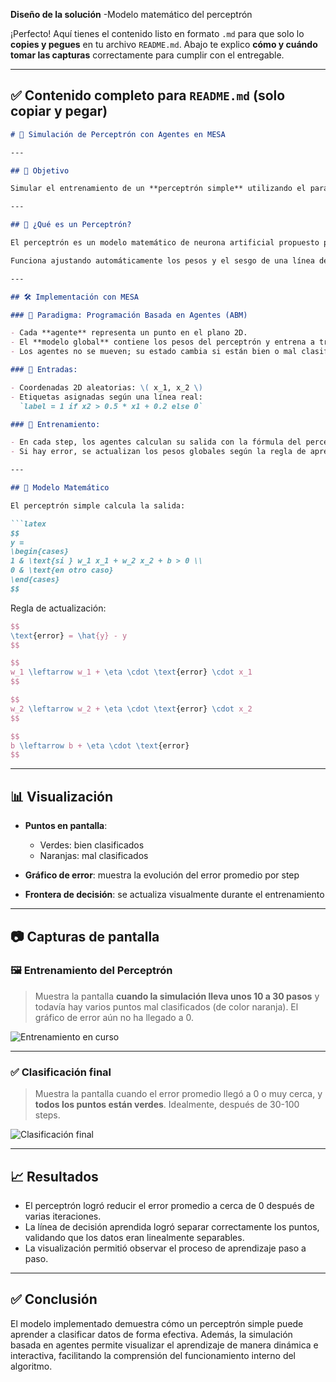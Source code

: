 **Diseño de la solución**
 -Modelo matemático del perceptrón 

¡Perfecto! Aquí tienes el contenido listo en formato `.md` para que solo lo **copies y pegues** en tu archivo `README.md`. Abajo te explico **cómo y cuándo tomar las capturas** correctamente para cumplir con el entregable.

---

## ✅ Contenido completo para `README.md` (solo copiar y pegar)

````markdown
# 🧠 Simulación de Perceptrón con Agentes en MESA

---

## 🎯 Objetivo

Simular el entrenamiento de un **perceptrón simple** utilizando el paradigma de **agentes** en Python, mediante el framework **MESA**, para clasificar puntos 2D linealmente separables.

---

## 🧠 ¿Qué es un Perceptrón?

El perceptrón es un modelo matemático de neurona artificial propuesto por Frank Rosenblatt en 1958. Es una técnica de clasificación supervisada que determina a qué clase pertenece un punto basándose en una **función lineal**.

Funciona ajustando automáticamente los pesos y el sesgo de una línea de decisión en función del error cometido al clasificar los datos de entrenamiento.

---

## 🛠️ Implementación con MESA

### 🔸 Paradigma: Programación Basada en Agentes (ABM)

- Cada **agente** representa un punto en el plano 2D.
- El **modelo global** contiene los pesos del perceptrón y entrena a través de iteraciones (steps).
- Los agentes no se mueven; su estado cambia si están bien o mal clasificados.

### 🔸 Entradas:

- Coordenadas 2D aleatorias: \( x_1, x_2 \)
- Etiquetas asignadas según una línea real:  
  `label = 1 if x2 > 0.5 * x1 + 0.2 else 0`

### 🔸 Entrenamiento:

- En cada step, los agentes calculan su salida con la fórmula del perceptrón.
- Si hay error, se actualizan los pesos globales según la regla de aprendizaje.

---

## 🧮 Modelo Matemático

El perceptrón simple calcula la salida:

```latex
$$
y = 
\begin{cases}
1 & \text{si } w_1 x_1 + w_2 x_2 + b > 0 \\
0 & \text{en otro caso}
\end{cases}
$$
````

Regla de actualización:

```latex
$$
\text{error} = \hat{y} - y
$$

$$
w_1 \leftarrow w_1 + \eta \cdot \text{error} \cdot x_1
$$

$$
w_2 \leftarrow w_2 + \eta \cdot \text{error} \cdot x_2
$$

$$
b \leftarrow b + \eta \cdot \text{error}
$$
```

---

## 📊 Visualización

* **Puntos en pantalla**:

  * Verdes: bien clasificados
  * Naranjas: mal clasificados
* **Gráfico de error**: muestra la evolución del error promedio por step
* **Frontera de decisión**: se actualiza visualmente durante el entrenamiento

---

## 📷 Capturas de pantalla

### 🖼️ Entrenamiento del Perceptrón

> Muestra la pantalla **cuando la simulación lleva unos 10 a 30 pasos** y todavía hay varios puntos mal clasificados (de color naranja). El gráfico de error aún no ha llegado a 0.

![Entrenamiento en curso](capturas/entrenamiento.png)

---

### ✅ Clasificación final

> Muestra la pantalla cuando el error promedio llegó a 0 o muy cerca, y **todos los puntos están verdes**. Idealmente, después de 30-100 steps.

![Clasificación final](capturas/final.png)

---

## 📈 Resultados

* El perceptrón logró reducir el error promedio a cerca de 0 después de varias iteraciones.
* La línea de decisión aprendida logró separar correctamente los puntos, validando que los datos eran linealmente separables.
* La visualización permitió observar el proceso de aprendizaje paso a paso.

---

## ✅ Conclusión

El modelo implementado demuestra cómo un perceptrón simple puede aprender a clasificar datos de forma efectiva. Además, la simulación basada en agentes permite visualizar el aprendizaje de manera dinámica e interactiva, facilitando la comprensión del funcionamiento interno del algoritmo.
